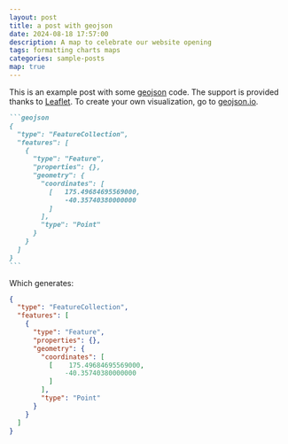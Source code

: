 ```yaml
---
layout: post
title: a post with geojson
date: 2024-08-18 17:57:00
description: A map to celebrate our website opening
tags: formatting charts maps
categories: sample-posts
map: true
---
```


This is an example post with some [geojson](https://geojson.org/) code. The support is provided thanks to [Leaflet](https://leafletjs.com/). To create your own visualization, go to [geojson.io](https://geojson.io/).

````markdown
```geojson
{
  "type": "FeatureCollection",
  "features": [
    {
      "type": "Feature",
      "properties": {},
      "geometry": {
        "coordinates": [
          [   175.49684695569000,
              -40.35740380000000
          ]
        ],
        "type": "Point"
      }
    }
  ]
}
```
````

Which generates:

```geojson
{
  "type": "FeatureCollection",
  "features": [
    {
      "type": "Feature",
      "properties": {},
      "geometry": {
        "coordinates": [
          [    175.49684695569000,
              -40.35740380000000
          ]
        ],
        "type": "Point"
      }
    }
  ]
}
```
